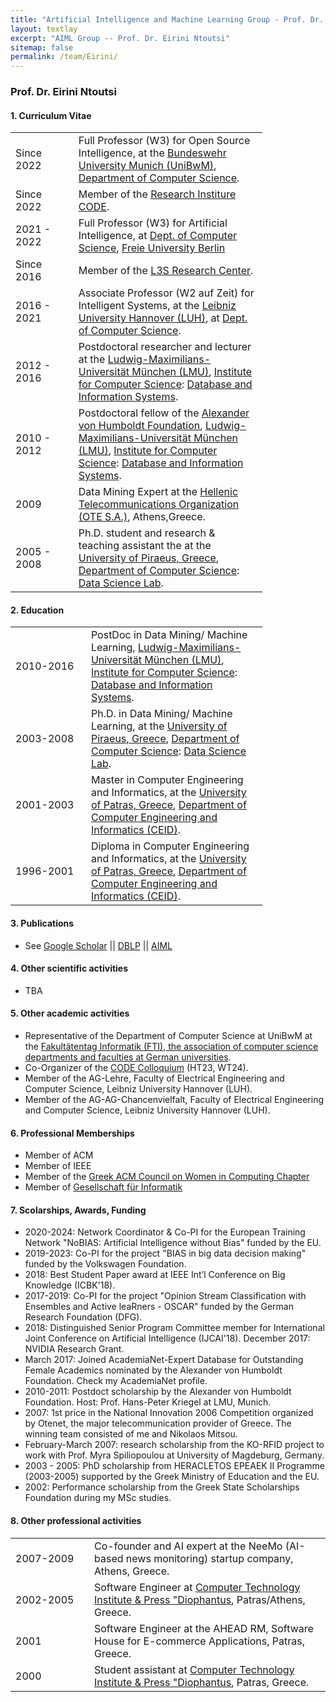 ```yaml
---
title: "Artificial Intelligence and Machine Learning Group - Prof. Dr. Eirini Ntoutsi"
layout: textlay
excerpt: "AIML Group -- Prof. Dr. Eirini Ntoutsi"
sitemap: false
permalink: /team/Eirini/
---
```


### Prof. Dr. Eirini Ntoutsi

#### 1. Curriculum Vitae

<table style="border-collapse: collapse; width: 80%;" border="0">
<tbody>
<tr>
<td style="width: 25%; text-align: left;">Since 2022</td>
<td style="width: 75%; text-align: left;">Full Professor (W3) for Open Source Intelligence, at the <a href="https://www.unibw.de/home-en/" target="_new">Bundeswehr University Munich (UniBwM)</a>, <a href="https://www.unibw.de/home-en/departments/department-of-computer-science" target="_new">Department of Computer Science</a>.</td>
</tr>
<tr>
<td style="width: 25%; text-align: left;">Since 2022</td>
<td style="width: 75%; text-align: left;">Member of the <a href="https://www.unibw.de/code-en" target="_new">Research Institure CODE</a>.</td>
</tr>
<tr>
<td style="width: 25%; text-align: left;">2021 - 2022</td>
<td style="width: 75%; text-align: left;">Full Professor (W3) for Artificial Intelligence, at <a href="https://www.mi.fu-berlin.de/en/inf/index.html" target="_new">Dept. of Computer Science</a>, <a href="https://www.fu-berlin.de/" target="_new">Freie University Berlin</a></td>
</tr>
  <tr>
<td style="width: 25%; text-align: left;">Since 2016</td>
<td style="width: 75%; text-align: left;">Member of the <a href="htt://www.l3s.de/" target="_new">L3S Research Center</a>.</td>
</tr>
<tr>
<td style="width: 25%; text-align: left;">2016 - 2021</td>
<td style="width: 75%; text-align: left;">Associate Professor (W2 auf Zeit) for Intelligent Systems, at the <a href="" target="_new">Leibniz University Hannover (LUH)</a>, at <a href="" target="_new">Dept. of Computer Science</a>.</td>
</tr>
<tr>
<td style="width: 25%; text-align: left;">2012 - 2016</td>
<td style="width: 75%; text-align: left;">Postdoctoral researcher and lecturer at the <a href="https://www.lmu.de/en/" target="_new">Ludwig-Maximilians-Universität München (LMU)</a>, <a href="https://www.ifi.uni-muenchen.de/index.html" target="_new">Institute for Computer Science</a>: <a href="http://www.dbs.ifi.lmu.de/cms/Hauptseite" target="_new">Database and Information Systems</a>.</td>
</tr>
<tr>
<td style="width: 25%; text-align: left;">2010 - 2012</td>
<td style="width: 75%; text-align: left;">Postdoctoral fellow of the <a href="https://www.humboldt-foundation.de/" target="_new"> Alexander von Humboldt Foundation</a>, <a href="https://www.lmu.de/en/" target="_new">Ludwig-Maximilians-Universität München (LMU)</a>, <a href="https://www.ifi.uni-muenchen.de/index.html" target="_new">Institute for Computer Science</a>: <a href="http://www.dbs.ifi.lmu.de/cms/Hauptseite" target="_new">Database and Information Systems</a>.</td>
</tr>  

<tr>
<td style="width: 25%; text-align: left;">2009</td>
<td style="width: 75%; text-align: left;">Data Mining Expert at the <a href="https://www.cosmote.gr/cs/otegroup/en/omilos_ote.html" target="_new">Hellenic Telecommunications Organization (OTE S.A.)</a>, Athens,Greece.</td>
</tr>  
<tr>
<td style="width: 25%; text-align: left;">2005 - 2008</td>
<td style="width: 75%; text-align: left;">Ph.D. student and research & teaching assistant the at the <a href="https://www.unipi.gr/unipi/en/" target="_new">University of Piraeus, Greece</a>, <a href="https://www.cs.unipi.gr/index.php?lang=en" target="_new">Department of Computer Science</a>: <a href="https://www.datastories.org/" target="_new">Data Science Lab</a>.</td>
</tr>  
</tbody>
</table>

#### 2. Education

<table style="border-collapse: collapse; width: 80%;" border="0">
<tbody>
<tr>
<td style="width: 30%; text-align: left;">2010-2016</td>
<td style="width: 70%; text-align: left;">PostDoc in Data Mining/ Machine Learning, <a href="https://www.lmu.de/en/" target="_new">Ludwig-Maximilians-Universität München (LMU)</a>, <a href="https://www.ifi.uni-muenchen.de/index.html" target="_new">Institute for Computer Science</a>: <a href="http://www.dbs.ifi.lmu.de/cms/Hauptseite" target="_new">Database and Information Systems</a>.</td>
</tr>
<tr>
<td style="width: 30%; text-align: left;">2003-2008</td>
<td style="width: 70%; text-align: left;">Ph.D. in Data Mining/ Machine Learning, at the <a href="https://www.unipi.gr/unipi/en/" target="_new">University of Piraeus, Greece</a>, <a href="https://www.cs.unipi.gr/index.php?lang=en" target="_new">Department of Computer Science</a>: <a href="https://www.datastories.org/" target="_new">Data Science Lab</a>.</td>
</tr>
<tr>
<td style="width: 30%; text-align: left;">2001-2003</td>
<td style="width: 70%; text-align: left;">Master in Computer Engineering and Informatics, at the <a href="https://www.upatras.gr/en/" target="_new">University of Patras, Greece</a>, <a href="https://www.ceid.upatras.gr/en" target="_new">Department of Computer Engineering and Informatics (CEID)</a>.</td>
</tr>
<tr>
<td style="width: 30%; text-align: left;">1996-2001</td>
<td style="width: 70%; text-align: left;">Diploma in Computer Engineering and Informatics, at the <a href="https://www.upatras.gr/en/" target="_new">University of Patras, Greece</a>, <a href="https://www.ceid.upatras.gr/en" target="_new">Department of Computer Engineering and Informatics (CEID)</a>.</td>
</tr>
</tbody>
</table>

#### 3. Publications

- See <a href="https://scholar.google.com/citations?user=RdA9uxYAAAAJ&hl=en">Google Scholar</a> || <a href="https://dblp.org/pid/n/IreneNtoutsi.html">DBLP</a> || <a href="https://aiml-research.github.io/publications/">AIML</a>

#### 4. Other scientific activities

- TBA

#### 5. Other academic activities

- Representative of the Department of Computer Science at UniBwM at the <a href="https://ft-informatik.de/" target="_new">Fakultätentag Informatik (FTI), the association of computer science departments and faculties at German universities</a>.
- Co-Organizer of the <a href="https://www.unibw.de/code/events/kolloquium" target ="_new">CODE Colloquium</a> (HT23, WT24).
- Member of the AG-Lehre, Faculty of Electrical Engineering and Computer Science, Leibniz University Hannover (LUH).
- Member of the AG-AG-Chancenvielfalt, Faculty of Electrical Engineering and Computer Science, Leibniz University Hannover (LUH).

#### 6. Professional Memberships

- Member of ACM
- Member of IEEE
- Member of the <a href="https://acmw-gr.acm.org/index.php/en/" target="_new">Greek ACM Council on Women in Computing Chapter </a>
- Member of <a href="https://gi.de/" target = "_new">Gesellschaft für Informatik</a>

#### 7. Scolarships, Awards, Funding

- 2020-2024: Network Coordinator & Co-PI for the European Training Network "NoBIAS: Artificial Intelligence without Bias" funded by the EU.
- 2019-2023: Co-PI for the project "BIAS in big data decision making" funded by the Volkswagen Foundation.
- 2018: Best Student Paper award at IEEE Int’l Conference on Big Knowledge (ICBK'18).
- 2017-2019: Co-PI for the project "Opinion Stream Classification with Ensembles and Active leaRners - OSCAR" funded by the German Research Foundation (DFG).
- 2018: Distinguished Senior Program Committee member for International Joint Conference on Artificial Intelligence (IJCAI'18).
December 2017: NVIDIA Research Grant.
- March 2017: Joined AcademiaNet-Expert Database for Outstanding Female Academics nominated by the Alexander von Humboldt Foundation. Check my AcademiaNet profile.
- 2010-2011: Postdoct scholarship by the Alexander von Humboldt Foundation. Host: Prof. Hans-Peter Kriegel at LMU, Munich.
- 2007: 1st price in the National Innovation 2006 Competition organized by Otenet, the major telecommunication provider of Greece. The winning team consisted of me and Nikolaos Mitsou.
- February-March 2007: research scholarship from the KO-RFID project to work with Prof. Myra Spiliopoulou at University of Magdeburg, Germany.
- 2003 - 2005: PhD scholarship from HERACLETOS EPEAEK II Programme (2003-2005) supported by the Greek Ministry of Education and the EU.
- 2002: Performance scholarship from the Greek State Scholarships Foundation during my MSc studies.

#### 8. Other professional activities

<table style="border-collapse: collapse; width: 100%;" border="0">
<tbody>
<tr>
<td style="width: 25%; text-align: left;">2007-2009</td>
<td style="width: 75%; text-align: left;"> Co-founder and AI expert at the NeeMo (AI-based news monitoring) startup company, Athens, Greece.</td>
</tr>  
<tr>
<td style="width: 25%; text-align: left;">2002-2005</td>
<td style="width: 75%; text-align: left;"> Software Engineer at <a href="https://www.cti.gr/en/" target="_new">Computer Technology Institute & Press "Diophantus</a>, Patras/Athens, Greece.</td>
</tr>
<tr>
<td style="width: 25%; text-align: left;">2001</td>
<td style="width: 75%; text-align: left;"> Software Engineer at the AHEAD RM, Software House for E-commerce Applications, Patras, Greece.</td>
</tr>
<tr>
<td style="width: 25%; text-align: left;">2000</td>
<td style="width: 75%; text-align: left;"> Student assistant at <a href="https://www.cti.gr/en/" target="_new">Computer Technology Institute & Press "Diophantus</a>, Patras, Greece.</td>
</tr>
</tbody>
</table>

